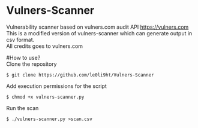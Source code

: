 # Vulners-Scanner

Vulnerability scanner based on vulners.com audit API https://vulners.com  
This is a modified version of vulners-scanner which can generate output in csv format.  
All credits goes to vulners.com  

#How to use?  
Clone the repository  
```
$ git clone https://github.com/le0li9ht/Vulners-Scanner
```
Add execution permissions for the script  
```
$ chmod +x vulners-scanner.py
```
Run the scan  
``` 
$ ./vulners-scanner.py >scan.csv
```

